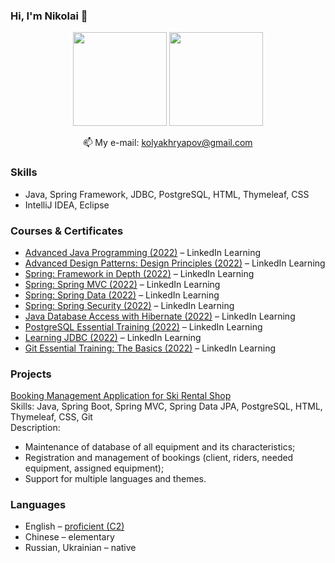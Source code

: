 ### Hi, I'm Nikolai 👋

<p align='center'>
   <a href="https://github-readme-stats.vercel.app/api?username=NikolaiKhriapov&show_icons=true&count_private=true"><img
           height=150
           src="https://github-readme-stats.vercel.app/api?username=NikolaiKhriapov&show_icons=true&count_private=true"/></a>
   <a href="https://github.com/NikolaiKhriapov/github-readme-stats"><img height=150
                                                                  src="https://github-readme-stats.vercel.app/api/top-langs/?username=NikolaiKhriapov&layout=compact"/></a>
</p>

<p align='center'>
   📫 My e-mail: <a href='mailto:kolyakhryapov@gmail.com'>kolyakhryapov@gmail.com</a>
</p>

### Skills
*   Java, Spring Framework, JDBC, PostgreSQL, HTML, Thymeleaf, CSS
*   IntelliJ IDEA, Eclipse

### Courses & Certificates
*   <a href="https://www.linkedin.com/learning/certificates/7d4c4ae7529929870d49b11f3f1c19c142ac723dfeb34076834f631c98e6330f?u=106534538">Advanced Java Programming (2022)</a> – LinkedIn Learning
*   <a href="https://www.linkedin.com/learning/certificates/f3b2791390e52674453fbce3c100d6e23dfae92e9ce5b6fa6d9d65cc9bf5b36f?u=106534538">Advanced Design Patterns: Design Principles (2022)</a> – LinkedIn Learning
*   <a href="https://www.linkedin.com/learning/certificates/3b942b271cd35fbc036efcde96e452dba57a2686b6ae965d5f8fcb9ff48671df?u=106534538">Spring: Framework in Depth (2022)</a> – LinkedIn Learning
*   <a href="http://linkedin.com/learning/certificates/ed6570484424f9f23e93a8822a41f2990641f734b659c30ed7ac0163b990aabc?u=106534538">Spring: Spring MVC (2022)</a> – LinkedIn Learning
*   <a href="https://www.linkedin.com/learning/certificates/ad3844c048da3ee93c4c4b313abb22196ba0f85d6481bfd62be9dff94e71998f?u=106534538">Spring: Spring Data (2022)</a> – LinkedIn Learning
*   <a href="https://www.linkedin.com/learning/certificates/a57c00abcd5b818b49b2863fe519906b068b0d70537c584196296e88457e472f?u=106534538">Spring: Spring Security (2022)</a> – LinkedIn Learning
*   <a href="https://www.linkedin.com/learning/certificates/8769d4210a99b8bd1f3e546526f61890cc62c7057e47c7ae2ef7448e92f77d72?u=106534538">Java Database Access with Hibernate (2022)</a> – LinkedIn Learning
*   <a href="https://www.linkedin.com/learning/certificates/d61c27719be9cd8ba3bbfb02c15b6efe70f551023e6c2c1e5d736e6dce350eee?u=106534538">PostgreSQL Essential Training (2022)</a> – LinkedIn Learning
*   <a href="https://www.linkedin.com/learning/certificates/24e982c6195422d15d197c51f1ba13b8ec57aea293b76f5f26147749b12b4577?u=106534538">Learning JDBC (2022)</a> – LinkedIn Learning
*   <a href="https://www.linkedin.com/learning/certificates/b87c9c62c817d20ba4cbed9a3056c1ab6254f696789b992e343a8b86677f032d?u=106534538">Git Essential Training: The Basics (2022)</a> – LinkedIn Learning

### Projects
<a href="https://github.com/NikolaiKhriapov/ski-rental-shop">Booking Management Application for Ski Rental Shop</a><br/>
Skills: Java, Spring Boot, Spring MVC, Spring Data JPA, PostgreSQL, HTML, Thymeleaf, CSS, Git<br/>
Description:
*   Maintenance of database of all equipment and its characteristics;
*   Registration and management of bookings (client, riders, needed equipment, assigned equipment);
*   Support for multiple languages and themes.

### Languages
*   English – <a href='https://www.efset.org/cert/8Aomkp'>proficient (C2)</a>
*   Chinese – elementary
*   Russian, Ukrainian – native
